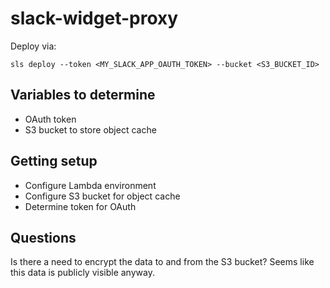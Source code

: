 # slack-widget-proxy

Deploy via:
```
sls deploy --token <MY_SLACK_APP_OAUTH_TOKEN> --bucket <S3_BUCKET_ID>
```

## Variables to determine

* OAuth token
* S3 bucket to store object cache

## Getting setup

* Configure Lambda environment
* Configure S3 bucket for object cache
* Determine token for OAuth


## Questions

Is there a need to encrypt the data to and from the S3 bucket? Seems like this data is publicly visible anyway.